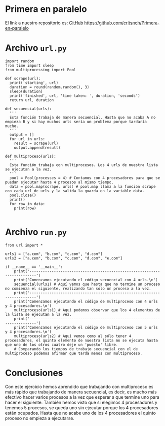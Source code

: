 # Primera en paralelo
El link a nuestro repositorio es: [GitHub](https://github.com/crltsnch/Primera-en-paralelo)
https://github.com/crltsnch/Primera-en-paralelo

# Archivo `url.py`
```
import random
from time import sleep
from multiprocessing import Pool

def scrape(url):
  print('starting', url)
  duration = round(random.random(), 3)
  sleep(duration)
  print('finished', url, 'time taken: ', duration, 'seconds')
  return url, duration

def secuencial(urls):
  '''
  Esta función trabaja de manera secuencial. Hasta que no acaba A no empieza B y si hay muchos urls sería un problema porque tardaría mucho.
  '''
  output = []
  for url in urls:
    result = scrape(url)
    output.append(result)

def multiproceso(urls):
  '''
  Esta función trabaja con multiprocesos. Los 4 urls de nuestra lista se ejecutan a la vez.
  '''
  pool = Pool(processes = 4) # Contamos con 4 procesadores para que se puedan ejecutar hasta 4 procesos al mismo tiempo.
  data = pool.map(scrape, urls) # pool.map llama a la función scrape con cada url de urls y la salida la guarda en la variable data.
  pool.close()
  print()
  for row in data:
    print(row)
    
```
# Archivo `run.py`

```
from url import *

urls1 = ["a.com", "b.com", "c.com", "d.com"]
urls2 = ["a.com", "b.com", "c.com", "d.com", "e.com"]

if __name__ == '__main__':
    print('-------------------------------------------------------------------------')
    print('Comenzamos ejecutando el código secuencial con 4 urls.\n')
    secuencial(urls1) # Aquí vemos que hasta que no termine un proceso no comienza el siguiente, realizando tan sólo un proceso a la vez.
    print('-------------------------------------------------------------------------')
    print('Comenzamos ejecutando el código de multiproceso con 4 urls y 4 procesadores.\n')
    multiproceso(urls1) # Aquí podemos observar que los 4 elementos de la lista se ejecutan a la vez.
    print('-------------------------------------------------------------------------')
    print('Comenzamos ejecutando el código de multiproceso con 5 urls y 4 procesadores.\n')
    multiproceso(urls2) # Aquí vemos como al sólo tener 4 procesadores, el quinto elemento de nuestra lista no se ejecuta hasta que uno de los otros cuatro deje un 'puesto' libre.
    # Comparando los tiempos de trabajo secuencial con el de multiproceso podemos afirmar que tarda menos con multiproceso.

```
# Conclusiones

Con este ejercicio hemos aprendido que trabajando con multiproceso es más rápido que trabajando de manera secuencial, es decir, es mucho más efectivo hacer varios procesos a la vez que esperar a que termine uno para hacer el siguiente. También hemos visto que si elegimos 4 procesadores y tenemos 5 procesos, se queda uno sin ejecutar porque los 4 procesadores están ocupados. Hasta que no acabe uno de los 4 procesadores el quinto proceso no empieza a ejecutarse.
